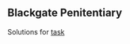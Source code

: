Blackgate Penitentiary
-
Solutions for [task](https://csacademy.com/ieeextreme-practice/task/8761fb7efefcf1d890df1d8d91cae241/)